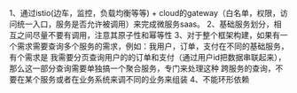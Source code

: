 1、通过istio(边车，监控，负载均衡等等) + cloud的gateway（白名单，权限，访问统一入口，服务是否允许被调用）来完成微服务saas。
2、基础服务划分，相互之间尽量不要有调用，注意其原子性和幂等性
3、对于整个框架构建，如果有一个需求需要查询多个服务的需求，例如：我用户，订单，支付在不同的基础服务，有个需求是
我需要分页查询用户的的订单和支付（通过用户id把数据串联起来），那么这一部分查询需要单独搞一个聚合服务，专门来处理这种
跨服务的查询，不要在某个服务或者在业务系统来调不同的业务来组装
4、不能环形依赖

